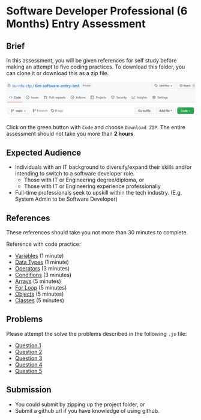 # Software Developer Professional (6 Months) Entry Assessment

## Brief

In this assessment, you will be given references for self study before making an attempt to five coding practices. To download this folder, you can clone it or download this as a zip file. 

![Screenshot](/assets/screenshot-code.png)

Click on the green button with `Code` and choose `Download ZIP`. The entire assessment should not take you more than **2 hours**.

## Expected Audience

- Individuals with an IT background to diversify/expand their skills and/or intending to switch to a software developer role.
    - Those with IT or Engineering degree/diploma, or
    - Those with IT or Engineering experience professionally
- Full-time professionals seek to upskill within the tech industry. (E.g. System Admin to be Software Developer)	


## References

These references should take you not more than 30 minutes to complete.

Reference with code practice:

- [Variables](https://www.w3schools.com/js/js_variables.asp) (1 minute)
- [Data Types](https://www.w3schools.com/js/js_datatypes.asp) (1 minute)
- [Operators](https://www.w3schools.com/js/js_operators.asp) (3 minutes)
- [Conditions](https://www.w3schools.com/js/js_if_else.asp) (3 minutes)
- [Arrays](https://www.w3schools.com/js/js_arrays.asp) (5 minutes)
- [For Loop](https://www.w3schools.com/js/js_loop_for.asp) (5 minutes)
- [Objects](https://www.w3schools.com/js/js_objects.asp) (5 minutes)
- [Classes](https://www.w3schools.com/js/js_classes.asp) (5 minutes)


## Problems

Please attempt the solve the problems described in the following `.js` file:

- [Question 1](./src/q1.js)
- [Question 2](./src/q2.js)
- [Question 3](./src/q3.js)
- [Question 4](./src/q4.js)
- [Question 5](./src/q5.js)

## Submission

- You could submit by zipping up the project folder, or
- Submit a github url if you have knowledge of using github.
